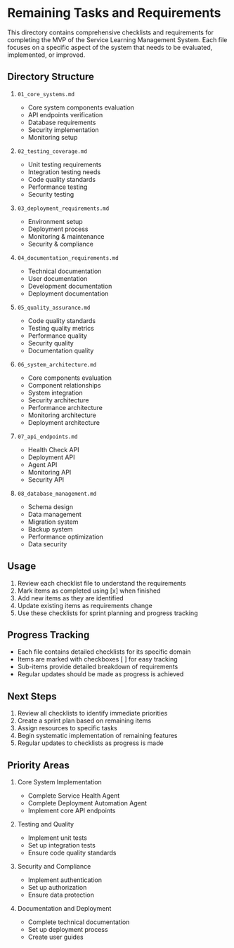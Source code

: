 # Remaining Tasks and Requirements

This directory contains comprehensive checklists and requirements for completing the MVP of the Service Learning Management System. Each file focuses on a specific aspect of the system that needs to be evaluated, implemented, or improved.

## Directory Structure

1. `01_core_systems.md`
   - Core system components evaluation
   - API endpoints verification
   - Database requirements
   - Security implementation
   - Monitoring setup

2. `02_testing_coverage.md`
   - Unit testing requirements
   - Integration testing needs
   - Code quality standards
   - Performance testing
   - Security testing

3. `03_deployment_requirements.md`
   - Environment setup
   - Deployment process
   - Monitoring & maintenance
   - Security & compliance

4. `04_documentation_requirements.md`
   - Technical documentation
   - User documentation
   - Development documentation
   - Deployment documentation

5. `05_quality_assurance.md`
   - Code quality standards
   - Testing quality metrics
   - Performance quality
   - Security quality
   - Documentation quality

6. `06_system_architecture.md`
   - Core components evaluation
   - Component relationships
   - System integration
   - Security architecture
   - Performance architecture
   - Monitoring architecture
   - Deployment architecture

7. `07_api_endpoints.md`
   - Health Check API
   - Deployment API
   - Agent API
   - Monitoring API
   - Security API

8. `08_database_management.md`
   - Schema design
   - Data management
   - Migration system
   - Backup system
   - Performance optimization
   - Data security

## Usage

1. Review each checklist file to understand the requirements
2. Mark items as completed using [x] when finished
3. Add new items as they are identified
4. Update existing items as requirements change
5. Use these checklists for sprint planning and progress tracking

## Progress Tracking

- Each file contains detailed checklists for its specific domain
- Items are marked with checkboxes [ ] for easy tracking
- Sub-items provide detailed breakdown of requirements
- Regular updates should be made as progress is achieved

## Next Steps

1. Review all checklists to identify immediate priorities
2. Create a sprint plan based on remaining items
3. Assign resources to specific tasks
4. Begin systematic implementation of remaining features
5. Regular updates to checklists as progress is made

## Priority Areas

1. Core System Implementation
   - Complete Service Health Agent
   - Complete Deployment Automation Agent
   - Implement core API endpoints

2. Testing and Quality
   - Implement unit tests
   - Set up integration tests
   - Ensure code quality standards

3. Security and Compliance
   - Implement authentication
   - Set up authorization
   - Ensure data protection

4. Documentation and Deployment
   - Complete technical documentation
   - Set up deployment process
   - Create user guides 